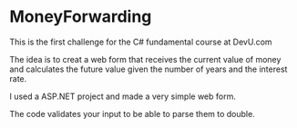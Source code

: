 # MoneyForwarding

This is the first challenge for the C# fundamental course at DevU.com

The idea is to creat a web form that receives the current value of money and calculates the future value given the number of years and the interest rate.

I used a ASP.NET project and made a very simple web form. 

The code validates your input to be able to parse them to double. 
